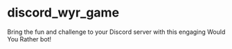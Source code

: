 # discord_wyr_game
Bring the fun and challenge to your Discord server with this engaging Would You Rather bot!
